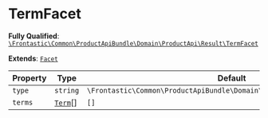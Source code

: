 #  TermFacet

**Fully Qualified**: [`\Frontastic\Common\ProductApiBundle\Domain\ProductApi\Result\TermFacet`](../../../../../../src/php/ProductApiBundle/Domain/ProductApi/Result/TermFacet.php)

**Extends**: [`Facet`](Facet.md)

Property|Type|Default|Description
--------|----|-------|-----------
`type`|`string`|`\Frontastic\Common\ProductApiBundle\Domain\ProductApi\Facets::TYPE_TERM`|
`terms`|[`Term`](Term.md)[]|`[]`|

